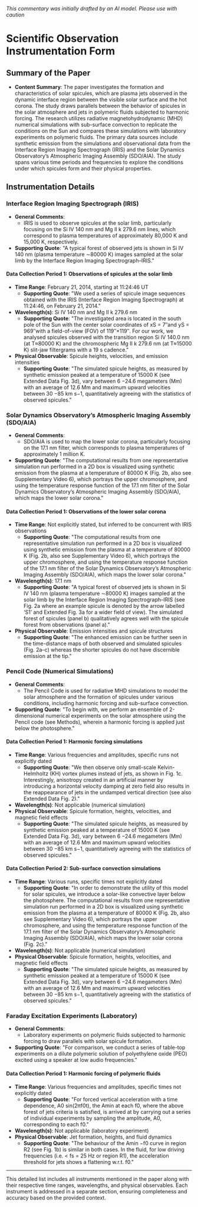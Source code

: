 _This commentary was initially drafted by an AI model. Please use with caution_

# Scientific Observation Instrumentation Form

## Summary of the Paper
- **Content Summary**: The paper investigates the formation and characteristics of solar spicules, which are plasma jets observed in the dynamic interface region between the visible solar surface and the hot corona. The study draws parallels between the behavior of spicules in the solar atmosphere and jets in polymeric fluids subjected to harmonic forcing. The research utilizes radiative magnetohydrodynamic (MHD) numerical simulations with sub-surface convection to replicate the conditions on the Sun and compares these simulations with laboratory experiments on polymeric fluids. The primary data sources include synthetic emission from the simulations and observational data from the Interface Region Imaging Spectrograph (IRIS) and the Solar Dynamics Observatory’s Atmospheric Imaging Assembly (SDO/AIA). The study spans various time periods and frequencies to explore the conditions under which spicules form and their physical properties.

## Instrumentation Details

### Interface Region Imaging Spectrograph (IRIS)
- **General Comments**:
   - IRIS is used to observe spicules at the solar limb, particularly focusing on the Si IV 140 nm and Mg II k 279.6 nm lines, which correspond to plasma temperatures of approximately 80,000 K and 15,000 K, respectively.
- **Supporting Quote**: "A typical forest of observed jets is shown in Si IV 140 nm (plasma temperature ∼80000 K) images sampled at the solar limb by the Interface Region Imaging Spectrograph–IRIS."

#### Data Collection Period 1: Observations of spicules at the solar limb
- **Time Range**: February 21, 2014, starting at 11:24:46 UT
   - **Supporting Quote**: "We used a series of spicule image sequences obtained with the IRIS (Interface Region Imaging Spectrograph) at 11:24:46, on February 21, 2014."
- **Wavelength(s)**: Si IV 140 nm and Mg II k 279.6 nm
   - **Supporting Quote**: "The investigated area is located in the south pole of the Sun with the center solar coordinates of xS = 7′′and yS = 969′′with a field-of-view (FOV) of 119′′×119′′. For our work, we analysed spicules observed with the transition region Si IV 140.0 nm (at T≈80000 K) and the chromospheric Mg II k 279.6 nm (at T≈15000 K) slit-jaw filtergrams with a 19 s cadence."
- **Physical Observable**: Spicule heights, velocities, and emission intensities
   - **Supporting Quote**: "The simulated spicule heights, as measured by synthetic emission peaked at a temperature of 15000 K (see Extended Data Fig. 3d), vary between 6 −24.6 megameters (Mm) with an average of 12.6 Mm and maximum upward velocities between 30 −85 km s−1, quantitatively agreeing with the statistics of observed spicules."

### Solar Dynamics Observatory’s Atmospheric Imaging Assembly (SDO/AIA)
- **General Comments**:
   - SDO/AIA is used to map the lower solar corona, particularly focusing on the 17.1 nm filter, which corresponds to plasma temperatures of approximately 1 million K.
- **Supporting Quote**: "The computational results from one representative simulation run performed in a 2D box is visualized using synthetic emission from the plasma at a temperature of 80000 K (Fig. 2b, also see Supplementary Video 6), which portrays the upper chromosphere, and using the temperature response function of the 17.1 nm filter of the Solar Dynamics Observatory’s Atmospheric Imaging Assembly (SDO/AIA), which maps the lower solar corona."

#### Data Collection Period 1: Observations of the lower solar corona
- **Time Range**: Not explicitly stated, but inferred to be concurrent with IRIS observations
   - **Supporting Quote**: "The computational results from one representative simulation run performed in a 2D box is visualized using synthetic emission from the plasma at a temperature of 80000 K (Fig. 2b, also see Supplementary Video 6), which portrays the upper chromosphere, and using the temperature response function of the 17.1 nm filter of the Solar Dynamics Observatory’s Atmospheric Imaging Assembly (SDO/AIA), which maps the lower solar corona."
- **Wavelength(s)**: 17.1 nm
   - **Supporting Quote**: "A typical forest of observed jets is shown in Si IV 140 nm (plasma temperature ∼80000 K) images sampled at the solar limb by the Interface Region Imaging Spectrograph–IRIS (see Fig. 2a where an example spicule is denoted by the arrow labelled ‘S1’ and Extended Fig. 3a for a wider field of view). The simulated forest of spicules (panel b) qualitatively agrees well with the spicule forest from observations (panel a)."
- **Physical Observable**: Emission intensities and spicule structures
   - **Supporting Quote**: "The enhanced emission can be further seen in the time-distance maps of both observed and simulated spicules (Fig. 2a–c) whereas the shorter spicules do not have discernible emission at the tip."

### Pencil Code (Numerical Simulations)
- **General Comments**:
   - The Pencil Code is used for radiative MHD simulations to model the solar atmosphere and the formation of spicules under various conditions, including harmonic forcing and sub-surface convection.
- **Supporting Quote**: "To begin with, we perform an ensemble of 2-dimensional numerical experiments on the solar atmosphere using the Pencil code (see Methods), wherein a harmonic forcing is applied just below the photosphere."

#### Data Collection Period 1: Harmonic forcing simulations
- **Time Range**: Various frequencies and amplitudes, specific runs not explicitly dated
   - **Supporting Quote**: "We then observe only small-scale Kelvin-Helmholtz (KH) vortex plumes instead of jets, as shown in Fig. 1c. Interestingly, anisotropy created in an artificial manner by introducing a horizontal velocity damping at zero field also results in the reappearance of jets in the undamped vertical direction (see also Extended Data Fig. 2)."
- **Wavelength(s)**: Not applicable (numerical simulation)
- **Physical Observable**: Spicule formation, heights, velocities, and magnetic field effects
   - **Supporting Quote**: "The simulated spicule heights, as measured by synthetic emission peaked at a temperature of 15000 K (see Extended Data Fig. 3d), vary between 6 −24.6 megameters (Mm) with an average of 12.6 Mm and maximum upward velocities between 30 −85 km s−1, quantitatively agreeing with the statistics of observed spicules."

#### Data Collection Period 2: Sub-surface convection simulations
- **Time Range**: Various runs, specific times not explicitly dated
   - **Supporting Quote**: "In order to demonstrate the utility of this model for solar spicules, we introduce a solar-like convective layer below the photosphere. The computational results from one representative simulation run performed in a 2D box is visualized using synthetic emission from the plasma at a temperature of 80000 K (Fig. 2b, also see Supplementary Video 6), which portrays the upper chromosphere, and using the temperature response function of the 17.1 nm filter of the Solar Dynamics Observatory’s Atmospheric Imaging Assembly (SDO/AIA), which maps the lower solar corona (Fig. 2c)."
- **Wavelength(s)**: Not applicable (numerical simulation)
- **Physical Observable**: Spicule formation, heights, velocities, and magnetic field effects
   - **Supporting Quote**: "The simulated spicule heights, as measured by synthetic emission peaked at a temperature of 15000 K (see Extended Data Fig. 3d), vary between 6 −24.6 megameters (Mm) with an average of 12.6 Mm and maximum upward velocities between 30 −85 km s−1, quantitatively agreeing with the statistics of observed spicules."

### Faraday Excitation Experiments (Laboratory)
- **General Comments**:
   - Laboratory experiments on polymeric fluids subjected to harmonic forcing to draw parallels with solar spicule formation.
- **Supporting Quote**: "For comparison, we conduct a series of table-top experiments on a dilute polymeric solution of polyethylene oxide (PEO) excited using a speaker at low audio frequencies."

#### Data Collection Period 1: Harmonic forcing of polymeric fluids
- **Time Range**: Various frequencies and amplitudes, specific times not explicitly dated
   - **Supporting Quote**: "For forced vertical acceleration with a time dependence, A0 sin(2πf0t), the Amin at each f0, where the above forest of jets criteria is satisfied, is arrived at by carrying out a series of individual experiments by sampling the amplitude, A0, corresponding to each f0."
- **Wavelength(s)**: Not applicable (laboratory experiment)
- **Physical Observable**: Jet formation, heights, and fluid dynamics
   - **Supporting Quote**: "The behaviour of the Amin −f0 curve in region R2 (see Fig. 1b) is similar in both cases. In the fluid, for low driving frequencies (i.e. < fs = 25 Hz or region R1), the acceleration threshold for jets shows a flattening w.r.t. f0."

---

This detailed list includes all instruments mentioned in the paper along with their respective time ranges, wavelengths, and physical observables. Each instrument is addressed in a separate section, ensuring completeness and accuracy based on the provided context.
